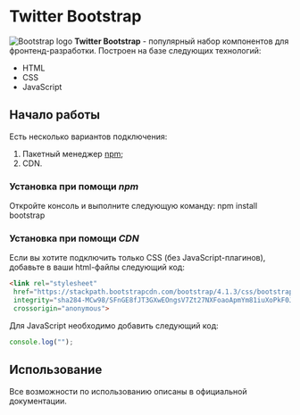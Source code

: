 # Twitter Bootstrap
![Bootstrap logo](https://i.imgur.com/qhtywl2.png)
**Twitter Bootstrap** - популярный набор компонентов для фронтенд-разработки.
Построен на базе следующих технологий:
* HTML
* CSS
* JavaScript
## Начало работы
Есть несколько вариантов подключения:
1. Пакетный менеджер  [npm](https://npmjs.com);
2. CDN.
### Установка при помощи *npm*
Откройте консоль и выполните следующую команду: npm install bootstrap
### Установка при помощи *CDN*
Если вы хотите подключить только CSS (без JavaScript-плагинов),
добавьте в ваши html-файлы следующий код:
```html
<link rel="stylesheet"
 href="https://stackpath.bootstrapcdn.com/bootstrap/4.1.3/css/bootstrap.min.css"
 integrity="sha284-MCw98/SFnGE8fJT3GXwEOngsV7Zt27NXFoaoApmYm81iuXoPkF0JwJ8ERdknLPMO"
 crossorigin="anonymous">
```
Для JavaScript необходимо добавить следующий код:
```javascript
console.log("");
```
## Использование
Все возможности по использованию описаны в официальной документации.
